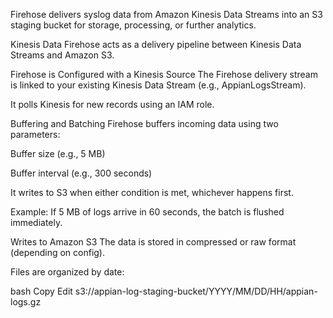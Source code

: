 Firehose delivers syslog data from Amazon Kinesis Data Streams into an S3 staging bucket for storage, processing, or further analytics.

Kinesis Data Firehose acts as a delivery pipeline between Kinesis Data Streams and Amazon S3.

Firehose is Configured with a Kinesis Source
The Firehose delivery stream is linked to your existing Kinesis Data Stream (e.g., AppianLogsStream).

It polls Kinesis for new records using an IAM role.

Buffering and Batching
Firehose buffers incoming data using two parameters:

Buffer size (e.g., 5 MB)

Buffer interval (e.g., 300 seconds)

It writes to S3 when either condition is met, whichever happens first.

Example: If 5 MB of logs arrive in 60 seconds, the batch is flushed immediately.

Writes to Amazon S3
The data is stored in compressed or raw format (depending on config).

Files are organized by date:

bash
Copy
Edit
s3://appian-log-staging-bucket/YYYY/MM/DD/HH/appian-logs.gz
